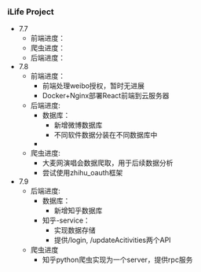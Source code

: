 ### iLife Project 

- 7.7
  - 前端进度：
  - 爬虫进度：
  - 后端进度：
- 7.8
  - 前端进度：
    - 前端处理weibo授权，暂时无进展
    - Docker+Nginx部署React前端到云服务器
  - 后端进度:
    - 数据库：
      - 新增微博数据库
      - 不同软件数据分装在不同数据库中
    - 
  - 爬虫进度:
    - 大麦网演唱会数据爬取，用于后续数据分析
    - 尝试使用zhihu_oauth框架
- 7.9
  - 后端进度:
    - 数据库：
      - 新增知乎数据库
    - 知乎-service：
      - 实现数据存储
      - 提供/login, /updateAcitivities两个API
  - 爬虫进度
    - 知乎python爬虫实现为一个server，提供rpc服务